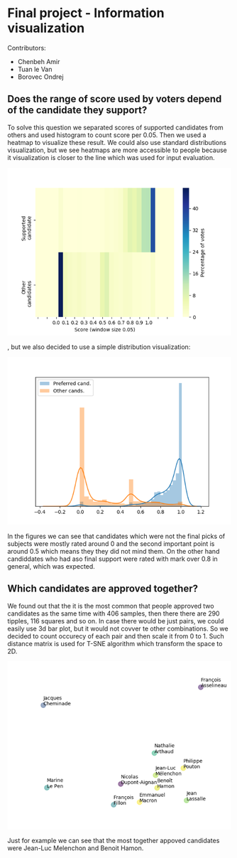 # Final project - Information visualization

Contributors:
* Chenbeh Amir
* Tuan le Van
* Borovec Ondrej

## Does the range of score used by voters depend of the candidate they support?

To solve this question we separated scores of supported candidates from others and used histogram to count score per 0.05. Then we used a heatmap to visualize these result. 
We could also use  standard distributions visualization, but we see  heatmaps are more accessible to people because it visualization is closer to the line which was used for input evaluation.

![GI_score_range.png](results/GI_score_range.png)

, but we also decided to use a simple distribution visualization:

![GI_score_range_hist.png](results/GI_score_range_hist.png)

In the figures we can see that candidates which were not the final picks of subjects were mostly rated around 0 and the second important point is around 0.5 which means they they did not mind them. On the other hand candiddates who had aso final support were rated with mark over 0.8 in general, which was expected.

## Which candidates are approved together?

We found out that the it is the most common that people approved two candidates as the same time with 406 samples, then there there are 290 tipples, 116 squares and so on. In case there would be just pairs, we could easily use 3d bar plot, but it would not covver te other combinations.
So we decided to count occurecy of each pair and then scale it from 0 to 1. Such distance matrix is used for T-SNE algorithm which transform the space to 2D.

![GI_approved_together.png](results/GI_approved_together.png)

Just for example we can see that the most together appoved candidates were Jean-Luc Melenchon and Benoit Hamon.
